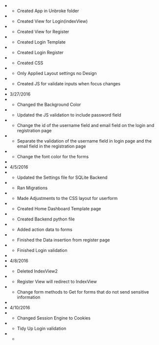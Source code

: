 * * Created App in Unbroke folder
* * Created View for Login(indexView)
* * Created View for Register
* * Created Login Template
* * Created Login Register
* * Created CSS
* *  Only Applied Layout settings no Design
* * Created JS for validate inputs when focus changes
* 
* 3/27/2016
* * Changed the Background Color
* * Updated the JS validation to include password field
* * Change the id of the username field and email field on the login and registration page
* * Separate the validation of the username field in login page and the email field in the registration page
* * Change the font color for the forms
* 
* 4/5/2016
* * Updated the Settings file for SQLite Backend
* * Ran Migrations
* * Made Adjustments to the CSS layout for userform
* * Created Home Dashboard Template page
* * Created Backend python file
* * Added action data to forms
* * Finished the Data insertion from register page
* * Finished Login validation 
*
* 4/8/2016
* * Deleted IndexView2
* * Register View will redirect to IndexView
* * Change form methods to Get for forms that do not send sensitive information 
*
* 4/10/2016
* * Changed Session Engine to Cookies
* * Tidy Up Login validation
* * 

